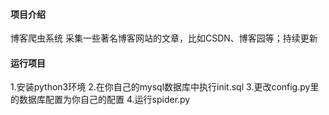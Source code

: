 #### 项目介绍
博客爬虫系统
采集一些著名博客网站的文章，比如CSDN、博客园等；持续更新

#### 运行项目

1.安装python3环境
2.在你自己的mysql数据库中执行init.sql
3.更改config.py里的数据库配置为你自己的配置
4.运行spider.py



